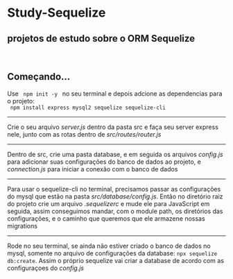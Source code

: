 <h1>Study-Sequelize</h1>
<h2>projetos de estudo sobre o ORM Sequelize</h2>
<br/>
<h2>Começando...</h2>
<p>Use  <code> npm init -y </code>  no seu terminal e depois adcione as dependencias para o projeto:<br/>
<code> npm install express mysql2 sequelize sequelize-cli </code>  </p>
<hr/>
<p>Crie o seu arquivo <i>server.js</i> dentro da pasta src e faça seu server express nele, junto com as rotas dentro de <i>src/routes/router.js</i></p>
<hr/>
<p>Dentro de src, crie uma pasta database, e em seguida os arquivos <i>config.js</i> para adicionar suas configurações do banco de dados ao projeto, e <i>connection.js</i> para iniciar a conexão com o banco de dados</p>
<hr/>
<p>Para usar o sequelize-cli no terminal, precisamos passar as configurações do mysql que  estão na pasta <i>src/database/config.js</i>. Então no diretório raiz do projeto crie um arquivo <i>.sequelizerc</i> e mude ele para JavaScript em seguida, assim conseguimos mandar, com o module path, os diretórios das configurações, e o caminho que queremos que ele armazene nossas migrations</p>
<hr/>
<p>Rode no seu terminal, se ainda não estiver criado o banco de dados no mysql, somente no arquivo de configurações da database: <code>npx sequelize db:create</code>. Assim o próprio sequelize vai criar a database de acordo com as configuraçoes do <i>config.js</i> </p>